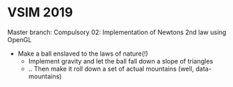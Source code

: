 # VSIM 2019

Master branch: 
Compulsory 02: Implementation of Newtons 2nd law using OpenGL
  - Make a ball enslaved to the laws of nature(!)
    - Implement gravity and let the ball fall down a slope of triangles
    - .. Then make it roll down a set of actual mountains (well, data-mountains)

